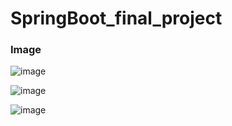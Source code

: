 # SpringBoot_final_project

### Image
![image](https://github.com/user-attachments/assets/f26e56be-da67-4045-81f3-f9f38d32fc74)

![image](https://github.com/user-attachments/assets/ade41d17-6185-4563-bc45-866f8973afc2)

![image](https://github.com/user-attachments/assets/5d03e155-50c4-41bc-a136-2e48d3f2d24b)








